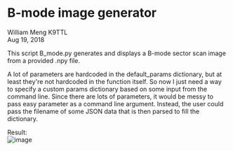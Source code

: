 # B-mode image generator

William Meng K9TTL  
Aug 19, 2018

This script B_mode.py generates and displays a B-mode sector scan image
from a provided .npy file.

A lot of parameters are hardcoded in the default_params dictionary,
but at least they're not hardcoded in the function itself.
So now I just need a way to specify a custom params dictionary
based on some input from the command line.
Since there are lots of parameters, it would be messy to pass easy
parameter as a command line argument.
Instead, the user could pass the filename of some JSON data that
is then parsed to fill the dictionary.

Result:  
![image](Figure_1.png)
